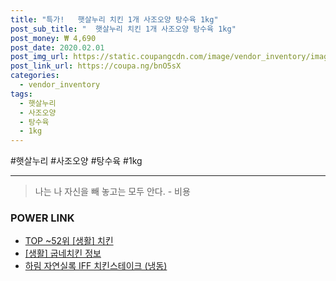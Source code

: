 ```yaml
--- 
title: "특가!   햇살누리 치킨 1개 사조오양 탕수육 1kg" 
post_sub_title: "  햇살누리 치킨 1개 사조오양 탕수육 1kg" 
post_money: ₩ 4,690 
post_date: 2020.02.01 
post_img_url: https://static.coupangcdn.com/image/vendor_inventory/images/2018/11/30/12/5/5b62f60c-faf4-4612-a83e-2b5b41202145.jpg 
post_link_url: https://coupa.ng/bnO5sX 
categories: 
  - vendor_inventory 
tags: 
  - 햇살누리 
  - 사조오양 
  - 탕수육 
  - 1kg 
--- 
```

  #햇살누리 #사조오양 #탕수육 #1kg 
<hr> 

> 나는 나 자신을 빼 놓고는 모두 안다. - 비용 


### POWER LINK

* <a href="https://blog.naver.com/an0733/221792104748" target="_blank"> TOP ~52위 [생활] 치킨</a>
* <a href="https://blog.naver.com/sakai111/221759201686" target="_blank"> [생활] 굽네치킨 정보 </a>
* <a href="https://blog.naver.com/sakai111/221785421805" target="_blank">하림 자연실록 IFF 치킨스테이크 (냉동)</a>
